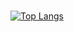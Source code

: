 ### 
[![Top Langs](https://github-readme-stats.vercel.app/api/top-langs/?username=moeyj)](https://github.com/moeyj/moeyj)


